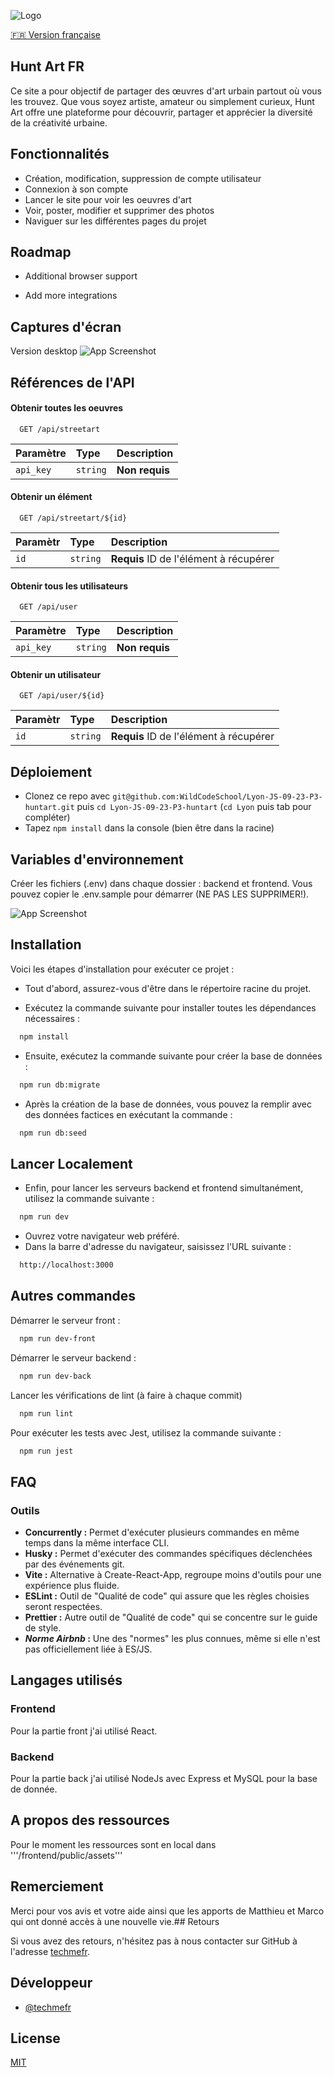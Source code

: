 
![Logo](https://i.postimg.cc/9Q6xPqDL/huntartlogo.png)

[🇫🇷 Version française](#hunt-art-fr)
<!-- [🇬🇧 English Version](#hunt-art-en) -->

## Hunt Art FR

Ce site a pour objectif de partager des œuvres d'art urbain partout où vous les trouvez. Que vous soyez artiste, amateur ou simplement curieux, Hunt Art offre une plateforme pour découvrir, partager et apprécier la diversité de la créativité urbaine.


## Fonctionnalités

- Création, modification, suppression de compte utilisateur
- Connexion à son compte
- Lancer le site pour voir les oeuvres d'art
- Voir, poster, modifier et supprimer des photos
- Naviguer sur les différentes pages du projet




## Roadmap

- Additional browser support

- Add more integrations


## Captures d'écran

Version desktop
![App Screenshot]([https://via.placeholder.com/468x300?text=App+Screenshot+Here](https://i.postimg.cc/Z5xNRL7S/Capture-d-cran-du-2024-03-10-22-25-36.png))

<!-- Version mobile
![App Screenshot](https://via.placeholder.com/468x300?text=App+Screenshot+Here) -->

## Références de l'API

#### Obtenir toutes les oeuvres

```http
  GET /api/streetart
```

| Paramètre | Type     | Description                |
| :-------- | :------- | :------------------------- |
| `api_key` | `string` | **Non requis** |

#### Obtenir un élément

```http
  GET /api/streetart/${id}
```

| Paramètr | Type     | Description                       |
| :-------- | :------- | :-------------------------------- |
| `id`      | `string` | **Requis** ID de l'élément à récupérer |


#### Obtenir tous les utilisateurs

```http
  GET /api/user
```

| Paramètre | Type     | Description                |
| :-------- | :------- | :------------------------- |
| `api_key` | `string` | **Non requis** |

#### Obtenir un utilisateur

```http
  GET /api/user/${id}
```

| Paramètr | Type     | Description                       |
| :-------- | :------- | :-------------------------------- |
| `id`      | `string` | **Requis** ID de l'élément à récupérer |




## Déploiement

- Clonez ce repo avec `git@github.com:WildCodeSchool/Lyon-JS-09-23-P3-huntart.git` puis `cd Lyon-JS-09-23-P3-huntart` (`cd Lyon` puis tab pour compléter)
- Tapez `npm install` dans la console (bien être dans la racine)

## Variables d'environnement

Créer les fichiers (.env) dans chaque dossier : backend et frontend. Vous pouvez copier le .env.sample pour démarrer (NE PAS LES SUPPRIMER!).

![App Screenshot](https://postimg.cc/rd5Pxx4P)
## Installation

Voici les étapes d'installation pour exécuter ce projet :

- Tout d'abord, assurez-vous d'être dans le répertoire racine du projet.

- Exécutez la commande suivante pour installer toutes les dépendances nécessaires :
```bash
  npm install
```
- Ensuite, exécutez la commande suivante pour créer la base de données :

```bash
  npm run db:migrate
```
- Après la création de la base de données, vous pouvez la remplir avec des données factices en exécutant la commande :
```bash
  npm run db:seed
```



## Lancer Localement

- Enfin, pour lancer les serveurs backend et frontend simultanément, utilisez la commande suivante :
```bash
  npm run dev
```
- Ouvrez votre navigateur web préféré.
- Dans la barre d'adresse du navigateur, saisissez l'URL suivante :
```bash
  http://localhost:3000

```
## Autres commandes
Démarrer le serveur front :
```bash
  npm run dev-front
```
Démarrer le serveur backend :
```bash
  npm run dev-back
```
Lancer les vérifications de lint (à faire à chaque commit)
```bash
  npm run lint
```

Pour exécuter les tests avec Jest, utilisez la commande suivante :

```bash
  npm run jest
```


## FAQ

### Outils
- **Concurrently :** Permet d'exécuter plusieurs commandes en même temps dans la même interface CLI.
- **Husky :** Permet d'exécuter des commandes spécifiques déclenchées par des événements git.
- **Vite :** Alternative à Create-React-App, regroupe moins d'outils pour une expérience plus fluide.
- **ESLint :** Outil de "Qualité de code" qui assure que les règles choisies seront respectées.
- **Prettier :** Autre outil de "Qualité de code" qui se concentre sur le guide de style.
- **_Norme Airbnb_ :** Une des "normes" les plus connues, même si elle n'est pas officiellement liée à ES/JS.

## Langages utilisés
### Frontend
Pour la partie front j'ai utilisé React.

### Backend
Pour la partie back j'ai utilisé NodeJs avec Express et MySQL pour la base de donnée.

## A propos des ressources
Pour le moment les ressources sont en local dans '''/frontend/public/assets'''

## Remerciement
Merci pour vos avis et votre aide ainsi que les apports de Matthieu et Marco qui ont donné accès à une nouvelle vie.## Retours

Si vous avez des retours, n'hésitez pas à nous contacter sur GitHub à l'adresse [techmefr](https://github.com/techmefr).

## Développeur

- [@techmefr](https://www.github.com/techmefr)


## License

[MIT](https://choosealicense.com/licenses/mit/)

